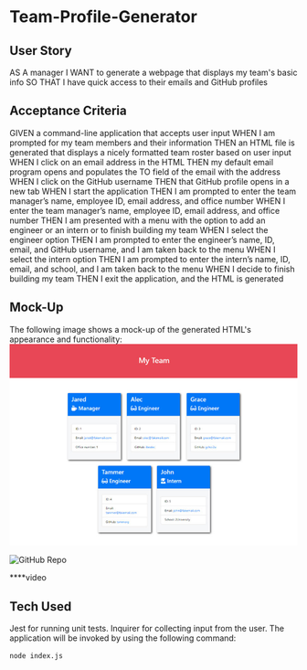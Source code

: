 # Team-Profile-Generator

## User Story

AS A manager
I WANT to generate a webpage that displays my team's basic info
SO THAT I have quick access to their emails and GitHub profiles

## Acceptance Criteria
GIVEN a command-line application that accepts user input
WHEN I am prompted for my team members and their information
THEN an HTML file is generated that displays a nicely formatted team roster based on user input
WHEN I click on an email address in the HTML
THEN my default email program opens and populates the TO field of the email with the address
WHEN I click on the GitHub username
THEN that GitHub profile opens in a new tab
WHEN I start the application
THEN I am prompted to enter the team manager’s name, employee ID, email address, and office number
WHEN I enter the team manager’s name, employee ID, email address, and office number
THEN I am presented with a menu with the option to add an engineer or an intern or to finish building my team
WHEN I select the engineer option
THEN I am prompted to enter the engineer’s name, ID, email, and GitHub username, and I am taken back to the menu
WHEN I select the intern option
THEN I am prompted to enter the intern’s name, ID, email, and school, and I am taken back to the menu
WHEN I decide to finish building my team
THEN I exit the application, and the HTML is generated

## Mock-Up
The following image shows a mock-up of the generated HTML's appearance and functionality:
![HTML webpage titled “My Team” features cards listing employee names, titles, and other key info.](assets\10-object-oriented-programming-homework-demo.jpg)

![GitHub Repo](https://github.com/kristyvanatta/Team-Profile-Generator)


****video


## Tech Used
Jest for running unit tests.
Inquirer for collecting input from the user.
The application will be invoked by using the following command:
```bash
node index.js
```
